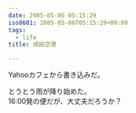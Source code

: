 ```yaml
---
date: 2005-05-06 05:15:29
iso8601: 2005-05-06T05:15:29+09:00
tags:
  - life
title: 成田空港

---
```


<div class="entry-body">
  <p>Yahooカフェから書き込みだ。</p>

  <p>とうとう雨が降り始めた。<br />
    16:00発の便だが、大丈夫だろうか？</p>
</div>
